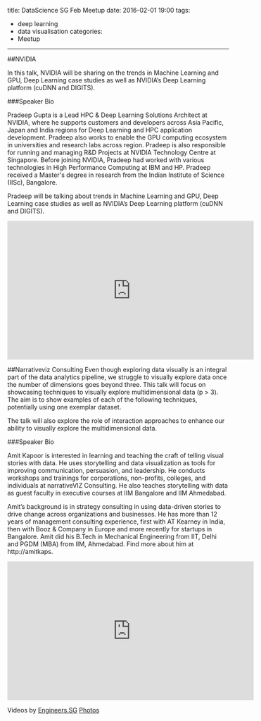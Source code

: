 title: DataScience SG Feb Meetup
date: 2016-02-01 19:00
tags:
  - deep learning
  - data visualisation
categories:
  - Meetup
---

##NVIDIA

In this talk, NVIDIA will be sharing on the trends in Machine Learning and GPU, Deep Learning case studies as well as NVIDIA’s Deep Learning platform (cuDNN and DIGITS).

###Speaker Bio

Pradeep Gupta is a Lead HPC & Deep Learning Solutions Architect at NVIDIA, where he supports customers and developers across Asia Pacific, Japan and India regions for Deep Learning and HPC application development. Pradeep also works to enable the GPU computing ecosystem in universities and research labs across region. Pradeep is also responsible for running and managing R&D Projects at NVIDIA Technology Centre at Singapore. Before joining NVIDIA, Pradeep had worked with various technologies in High Performance Computing at IBM and HP. Pradeep received a Master's degree in research from the Indian Institute of Science (IISc), Bangalore.

Pradeep will be talking about trends in Machine Learning and GPU, Deep Learning case studies as well as NVIDIA’s Deep Learning platform (cuDNN and DIGITS).

<iframe width="560" height="315" src="https://www.youtube.com/embed/3T74DxXkO5Y" frameborder="0" allowfullscreen></iframe>

##Narrativeviz Consulting
Even though exploring data visually is an integral part of the data analytics pipeline, we struggle to visually explore data once the number of dimensions goes beyond three. This talk will focus on showcasing techniques to visually explore multidimensional data (p > 3). The aim is to show examples of each of the following techniques, potentially using one exemplar dataset.

The talk will also explore the role of interaction approaches to enhance our ability to visually explore the multidimensional data.

###Speaker Bio

Amit Kapoor is interested in learning and teaching the craft of telling visual stories with data. He uses storytelling and data visualization as tools for improving communication, persuasion, and leadership. He conducts workshops and trainings for corporations, non-profits, colleges, and individuals at narrativeVIZ Consulting. He also teaches storytelling with data as guest faculty in executive courses at IIM Bangalore and IIM Ahmedabad.

Amit’s background is in strategy consulting in using data-driven stories to drive change across organizations and businesses. He has more than 12 years of management consulting experience, first with AT Kearney in India, then with Booz & Company in Europe and more recently for startups in Bangalore. Amit did his B.Tech in Mechanical Engineering from IIT, Delhi and PGDM (MBA) from IIM, Ahmedabad. Find more about him at http://amitkaps.

<iframe width="560" height="315" src="https://www.youtube.com/embed/N9uaQf6CSL8" frameborder="0" allowfullscreen></iframe>

Videos by [Engineers.SG](http://engineers.sg)
[Photos](https://www.facebook.com/media/set/?set=oa.443221099220419&type=1)















